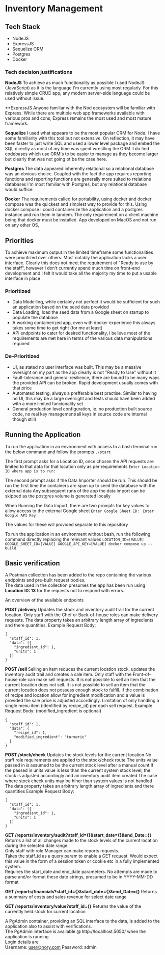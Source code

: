 # Inventory Management 

## Tech Stack
- NodeJS
- ExpressJS
- Sequelize ORM
- Postgres 
- Docker


### Tech decision justifications

**NodeJS**
To achieve as much functionality as possible I used NodeJS (JavaScript) as it is the language I'm currently using most regularly.
For this relatively simple CRUD app, any modern server-side language could be used without issue.


**ExpressJS
Anyone familiar with the Nod ecosystem will be familiar with Express. While there are multiple web app frameworks available with 
various pros and cons, Express remains the most used and most mature framework.


**Sequelize**
I used what appears to be the most popular ORM for Node. I have some familiarity with this tool but not extensive.
On reflection, it may have been faster to just write SQL and used a lower level package and embed the SQL directly as most of my time was spent wrestling the ORM. 
I do find codebases which use ORM's to be easier to manage as they become larger but clearly that was not going ot be the case here. 


**Postgres**
The data appeared inherently relational so a relational database was an obvious choice. 
Coupled with the fact the app requires reporting functions and reporting functions are generally more suited to rrelations databases
I'm most familiar with Postgres, but any relational database would suffice


**Docker**
The requirements called for portability, using docker and docker compose was the quickest and simplest way to provide for this.
Using docker compose I could containerize the application and a postgres instance and run them in tandem. The only requirement on a client machine 
being that docker must be installed. App developed on MacOS and not run on any other OS, 



## Priorities
To achieve maximum output in the limited timeframe some functionalities were prioritized over others. Most notably the application lacks a user interface. 
Clearly this does not meet the requirement of "Ready to use by the staff", however I don't currently spend much time on front-end development and I felt 
it would take all the majority my time to put a usable interface in place


### Prioritized
- Data Modelling, while certainly not perfect it would be sufficient for such an application based on the seed data provided
- Data Loading, load the seed data from a Google sheet on startup to populate the database
- A working containerized app, even with docker experience this always takes some time to get right (for me at least)
- API endpoints to cater for desired functionality, I believe most of the requirements are met here in terms of the various data manipulations required


### De-Prioritized
- UI, as stated no user interface was built. This may be a massive oversight on my part as the app clearly is not "Ready to Use" without it
- Fault-tolerance and general resilience, there are bound to be many ways the provided API can be broken. Rapid development usually comes with that price 
- Automated testing, always a prefferable best practise. Similar to having no UI, this may be a large oversight and tests should have been added with a more limited funcionality set
- General production level configuration, ie. no production built source code, no real key management(all keys in source code are internal though still)



## Running the Application

To run the application in an environment with access to a bash terminal run the below command and follow the prompts
```./start```

The first prompt asks for a Location ID, once chosen the API requests are limited to that data for that location only as per requirements
```Enter Location ID where app is to run: ```

The second prompt asks if the Data Importer should be run. This should be run the first time the containers are spun up to seed the database with the external data
Any subsequent runs of the app the data import can be skipped as the postgres volume is generated locally 

When Running the Data Import, there are two prompts for key values to allow access to the external Google sheet
```Enter Google Sheet ID: ```
```Enter Google API Key: ```

The values for these will provided separate to this repository


To run the application in an environment without bash, run the following command directly replacing the relevant values
```LOCATION_ID=[VALUE] GOOGLE_SHEET_ID=[VALUE] GOOGLE_API_KEY=[VALUE] docker compose up --build```



## Basic verification
A Postman collection has been added to the repo containing the various endpoints and pre-built request bodies.  
The data used in the collection presumes the app has been run using **Location ID: 13** for the requests not to respond with errors. 

An overview of the available endpoints
 
**POST /delivery**
Updates the stock and inventory audit trail for the current location. 
Only staff with the Chef or Back-of-house roles can make delivery requests. 
The data property takes an arbitrary length array of ingredients and there quantities. 
Example Request Body:  
```
{
  "staff_id": 1,
  "data": [{
    "ingredient_id": 1,
    "units": 1
  }]
}
```


**POST /sell**
Selling an item reduces the current location stock, updates the inventory audit trail and creates a sale item. 
Only staff with the Front-of-house role can make sell requests. 
It is not possible to sell an item that the current location does not sell. 
It is not possible to sell an item that the current location does not possess enough stock to fulfill. 
If the combination of recipe and location allow for ingredient modification and a value is provided the sale price is adjusted accordingly. 
Limitation of only handling a single menu item (identified by recipe_id) per each sell request. 
Example Request Body:  (modified_ingredient is optional)  
```
{
  "staff_id": 1,
  "data": {
    "recipe_id": 1,
    "modified_ingredient": "turmeric"
  }
}
```


**POST /stock/check**
Updates the stock levels for the current location
No staff role requirements are applied to the stock/check route
The units value passed in is assumed to be the current stock level after a manual count
If the passed in units value is less than the current system stock level, the stock is adjusted accordingly and an inventory audit item created
The case where stock check units may be hiher than system values is not handled
The data property takes an arbitrary length array of ingredients and there quantities
Example Request Body:   
```
{
  "staff_id": 1,
  "data": [{
    "ingredient_id": 1,
    "units": 1
  }]
}
```



**GET /reports/inventory/audit?staff_id={}&start_date={}&end_Date={}**
Returns a list of all changes made to the stock levels of the current location during the selected date range.  
Only staff with role Manager can make reports requests.  
Takes the staff_id as a query param to enable a GET request. Would expect this value in the form of a session token or cookie etc in a fully implemented system.  
Requires the start_date and end_date parameters. No attempts are made to parse and/or format these date strings, presumed to be in YYYY-MM-DD format  


**GET /reports/financials?staff_id={}&start_date={}&end_Date={}**
Returns a summary of costs and sales revenue for select date range  


**GET /reports/inventory/value?staff_id={}**
Returns the value of the currently held stock for current location  



A PgAdmin container, providing an SQL interface to the data, is added to the application also to assist with verifications.  
The PgAdmin interface is available @ http://localhost:5050/ when the application is running  
Login details are   
Username: user@nory.com
Password: admin

